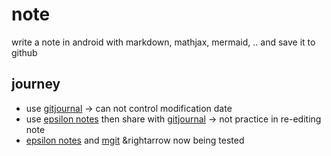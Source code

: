 # note
write a note in android with markdown, mathjax, mermaid, .. and save it to github

## journey
+ use [gitjournal](https://github.com/GitJournal/GitJournal) &rightarrow; can not control modification date 
+ use [epsilon notes](https://github.com/ekartoyev/epsilonnotes) then share with [gitjournal](https://github.com/GitJournal/GitJournal) &rightarrow; not practice in re-editing note
+ [epsilon notes](https://github.com/ekartoyev/epsilonnotes) and [mgit](https://github.com/maks/MGit) &rightarrow now being tested
